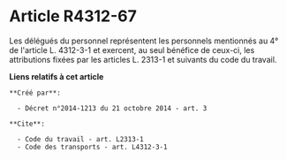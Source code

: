 # Article R4312-67

Les délégués du personnel représentent les personnels mentionnés au 4° de l'article L. 4312-3-1 et exercent, au seul bénéfice
de ceux-ci, les attributions fixées par les articles L. 2313-1 et suivants du code du travail.

**Liens relatifs à cet article**

	**Créé par**:

	  - Décret n°2014-1213 du 21 octobre 2014 - art. 3

	**Cite**:

	  - Code du travail - art. L2313-1
	  - Code des transports - art. L4312-3-1
